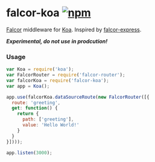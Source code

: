 # falcor-koa [![npm](https://img.shields.io/npm/v/falcor-koa.svg?style=flat-square)]()

[Falcor](https://netflix.github.io/falcor/) middleware for [Koa](https://github.com/koajs/koa/).
Inspired by [falcor-express](https://github.com/Netflix/falcor-router/).

***Experimental, do not use in prodcution!***

### Usage

```javascript
var Koa = require('koa');
var FalcorRouter = require('falcor-router');
var falcorKoa = require('falcor-koa');
var app = Koa();

app.use(falcorKoa.dataSourceRoute(new FalcorRouter([{
  route: 'greeting',
  get: function() {
    return {
      path: ['greeting'],
      value: 'Hello World!'
    }
  }
}])));

app.listen(3000);
```
